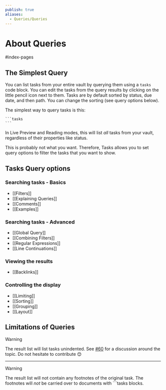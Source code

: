 ```yaml
---
publish: true
aliases:
  - Queries/Queries
---
```


# About Queries

<span class="related-pages">#index-pages</span>

## The Simplest Query

You can list tasks from your entire vault by querying them using a `tasks` code block. You can edit the tasks from the query results by clicking on the little pencil icon next to them.
Tasks are by default sorted by status, due date, and then path. You can change the sorting (see query options below).

The simplest way to query tasks is this:

    ```tasks
    ```

In Live Preview and Reading modes, this will list *all* tasks from your vault, regardless of their properties like status.

This is probably not what you want.
Therefore, Tasks allows you to set query options to filter the tasks that you want to show.

## Tasks Query options

### Searching tasks - Basics

- [[Filters]]
- [[Explaining Queries]]
- [[Comments]]
- [[Examples]]

### Searching tasks - Advanced

- [[Global Query]]
- [[Combining Filters]]
- [[Regular Expressions]]
- [[Line Continuations]]

### Viewing the results

- [[Backlinks]]

### Controlling the display

- [[Limiting]]
- [[Sorting]]
- [[Grouping]]
- [[Layout]]

## Limitations of Queries

> [!warning]
> The result list will list tasks unindented.
See [#60](https://github.com/obsidian-tasks-group/obsidian-tasks/discussions/60) for a discussion around the topic.
Do not hesitate to contribute 😊

---

> [!warning]
> The result list will not contain any footnotes of the original task.
The footnotes will *not* be carried over to documents with ```tasks blocks.
